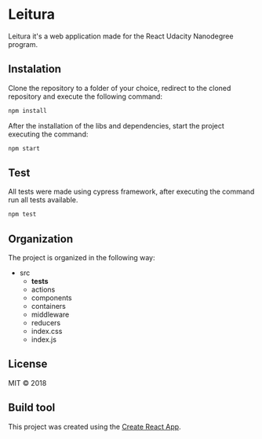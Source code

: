 # Leitura

Leitura it's a web application made for the React Udacity Nanodegree program.

## Instalation

Clone the repository to a folder of your choice, redirect to the cloned repository and execute the following command:

```javascript
npm install
```

After the installation of the libs and dependencies, start the project executing the command:

```javascript
npm start
```

## Test

All tests were made using cypress framework, after executing the command run all tests available.

```javascript
npm test
```

## Organization

The project is organized in the following way:

- src
  - **tests**
  - actions
  - components
  - containers
  - middleware
  - reducers
  - index.css
  - index.js

## License

MIT © 2018

## Build tool

This project was created using the [Create React App](https://github.com/facebookincubator/create-react-app).
